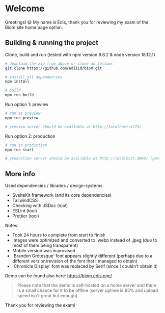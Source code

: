 # Welcome

Greetings! :smiley:
My name is Edis, thank you for reviewing my exam of the Biom site home page option.

## Building & running the project

Clone, build and run (tested with npm version 9.6.2 & node version 18.12.1)

```bash
# download the zip from above or clone as follows
git clone https://github.com/ediiid/biom.git

# install all dependencies
npm install

# build
npm run build
```

Run option 1: preview

```bash
# run as preview
npm run preview

# preview server should be available at http://localhost:4173/
```

Run option 2: production

```bash
# run in production
npm run start

# production server should be available at http://localhost:3000/ (port can be forwarded through a reverse proxy before allowing it to be accessible from outside (this is how the bellow self-hosted demo is running))
```

## More info

Used dependencies / libraries / design-systems:

- SvelteKit framework (and its core dependencies)
- TailwindCSS
- Checking with JSDoc (tool)
- ESLint (tool)
- Prettier (tool)

Notes:

- Took 24 hours to complete from start to finish
- Images were optimized and converted to .webp instead of .jpeg (due to most of them being transparent)
- Mobile version was improvised
- 'Brandon Grotesque' font appears slightly different (perhaps due to a different version/revision of the font that I managed to obtain)
- 'Chronicle Display' font was replaced by Serif (since I couldn't obtain it)

Demo can be found also here: https://biom.edis.one/

> Please note that the demo is self-hosted on a home server and there is a small chance for it to be offline (server uptime is 95% and upload speed isn't great but enough).

Thank you for reviewing the exam!
